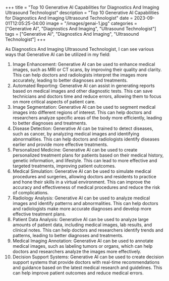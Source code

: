 +++
title = "Top 10 Generative AI Capabilities for Diagnostics And Imaging Ultrasound Technologist"
description = "Top 10 Generative AI Capabilities for Diagnostics And Imaging Ultrasound Technologist"
date = 2023-09-01T12:05:25-04:00
image = "/images/genai-1.jpg"
categories = ["Generative AI", "Diagnostics And Imaging", "Ultrasound Technologist"]
tags = ["Generative AI", "Diagnostics And Imaging", "Ultrasound Technologist"]
+++

As Diagnostics And Imaging Ultrasound Technologist, I can see various ways that Generative AI can be utilized in my field:

1. Image Enhancement: Generative AI can be used to enhance medical images, such as MRI or CT scans, by improving their quality and clarity. This can help doctors and radiologists interpret the images more accurately, leading to better diagnoses and treatments.
2. Automated Reporting: Generative AI can assist in generating reports based on medical images and other diagnostic tests. This can save technicians and doctors time and reduce errors, allowing them to focus on more critical aspects of patient care.
3. Image Segmentation: Generative AI can be used to segment medical images into different regions of interest. This can help doctors and researchers analyze specific areas of the body more efficiently, leading to better diagnoses and treatments.
4. Disease Detection: Generative AI can be trained to detect diseases, such as cancer, by analyzing medical images and identifying abnormalities. This can help doctors and radiologists identify diseases earlier and provide more effective treatments.
5. Personalized Medicine: Generative AI can be used to create personalized treatment plans for patients based on their medical history, genetic information, and lifestyle. This can lead to more effective and targeted treatments, improving patient outcomes.
6. Medical Simulation: Generative AI can be used to simulate medical procedures and surgeries, allowing doctors and residents to practice and hone their skills in a virtual environment. This can improve the accuracy and effectiveness of medical procedures and reduce the risk of complications.
7. Radiology Analysis: Generative AI can be used to analyze medical images and identify patterns and abnormalities. This can help doctors and radiologists make more accurate diagnoses and develop more effective treatment plans.
8. Patient Data Analysis: Generative AI can be used to analyze large amounts of patient data, including medical images, lab results, and clinical notes. This can help doctors and researchers identify trends and patterns, leading to better diagnoses and treatments.
9. Medical Imaging Annotation: Generative AI can be used to annotate medical images, such as labeling tumors or organs, which can help doctors and researchers analyze the images more effectively.
10. Decision Support Systems: Generative AI can be used to create decision support systems that provide doctors with real-time recommendations and guidance based on the latest medical research and guidelines. This can help improve patient outcomes and reduce medical errors.